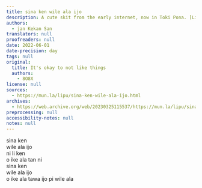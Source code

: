 ```yaml
---
title: sina ken wile ala ijo
description: A cute skit from the early internet, now in Toki Pona. [Listen here](https://youtu.be/iKry3P51SVI)!
authors:
  - jan Kekan San
translators: null
proofreaders: null
date: 2022-06-01
date-precision: day
tags: null
original:
  title: It's okay to not like things
  authors:
    - 8O8X
license: null
sources:
  - https://mun.la/lipu/sina-ken-wile-ala-ijo.html
archives:
  - https://web.archive.org/web/20230325115537/https://mun.la/lipu/sina-ken-wile-ala-ijo.html
preprocessing: null
accessibility-notes: null
notes: null
---
```


sina ken  
wile ala ijo  
ni li ken  
o ike ala tan ni  
sina ken  
wile ala ijo  
o ike ala tawa ijo pi wile ala
